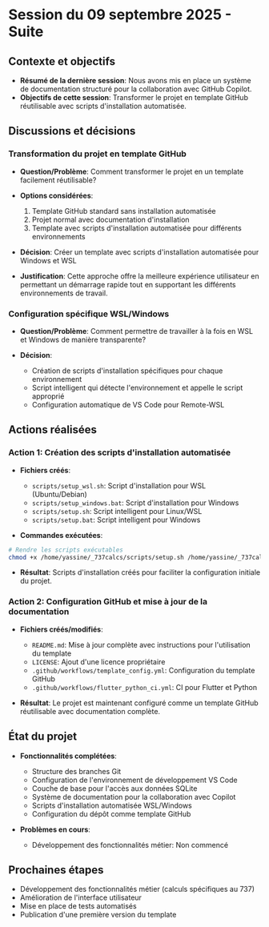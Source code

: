 <!--
RÉFÉRENCES CROISÉES:
- Ce fichier est référencé dans: [README.md:7]
-->

# Session du 09 septembre 2025 - Suite

## Contexte et objectifs

- **Résumé de la dernière session**: Nous avons mis en place un système de documentation structuré pour la collaboration avec GitHub Copilot.
- **Objectifs de cette session**: Transformer le projet en template GitHub réutilisable avec scripts d'installation automatisée.

## Discussions et décisions

### Transformation du projet en template GitHub

- **Question/Problème**: Comment transformer le projet en un template facilement réutilisable?

- **Options considérées**:
  1. Template GitHub standard sans installation automatisée
  2. Projet normal avec documentation d'installation
  3. Template avec scripts d'installation automatisée pour différents environnements

- **Décision**: Créer un template avec scripts d'installation automatisée pour Windows et WSL

- **Justification**: Cette approche offre la meilleure expérience utilisateur en permettant un démarrage rapide tout en supportant les différents environnements de travail.

### Configuration spécifique WSL/Windows

- **Question/Problème**: Comment permettre de travailler à la fois en WSL et Windows de manière transparente?

- **Décision**:

  - Création de scripts d'installation spécifiques pour chaque environnement
  - Script intelligent qui détecte l'environnement et appelle le script approprié
  - Configuration automatique de VS Code pour Remote-WSL

## Actions réalisées

### Action 1: Création des scripts d'installation automatisée

- **Fichiers créés**:
  - `scripts/setup_wsl.sh`: Script d'installation pour WSL (Ubuntu/Debian)
  - `scripts/setup_windows.bat`: Script d'installation pour Windows
  - `scripts/setup.sh`: Script intelligent pour Linux/WSL
  - `scripts/setup.bat`: Script intelligent pour Windows

- **Commandes exécutées**:

```bash
# Rendre les scripts exécutables
chmod +x /home/yassine/_737calcs/scripts/setup.sh /home/yassine/_737calcs/scripts/setup_wsl.sh
```

- **Résultat**: Scripts d'installation créés pour faciliter la configuration initiale du projet.

### Action 2: Configuration GitHub et mise à jour de la documentation

- **Fichiers créés/modifiés**:
  - `README.md`: Mise à jour complète avec instructions pour l'utilisation du template
  - `LICENSE`: Ajout d'une licence propriétaire
  - `.github/workflows/template_config.yml`: Configuration du template GitHub
  - `.github/workflows/flutter_python_ci.yml`: CI pour Flutter et Python

- **Résultat**: Le projet est maintenant configuré comme un template GitHub réutilisable avec documentation complète.

## État du projet

- **Fonctionnalités complétées**:
  - Structure des branches Git
  - Configuration de l'environnement de développement VS Code
  - Couche de base pour l'accès aux données SQLite
  - Système de documentation pour la collaboration avec Copilot
  - Scripts d'installation automatisée WSL/Windows
  - Configuration du dépôt comme template GitHub

- **Problèmes en cours**:
  - Développement des fonctionnalités métier: Non commencé

## Prochaines étapes

- Développement des fonctionnalités métier (calculs spécifiques au 737)
- Amélioration de l'interface utilisateur
- Mise en place de tests automatisés
- Publication d'une première version du template
